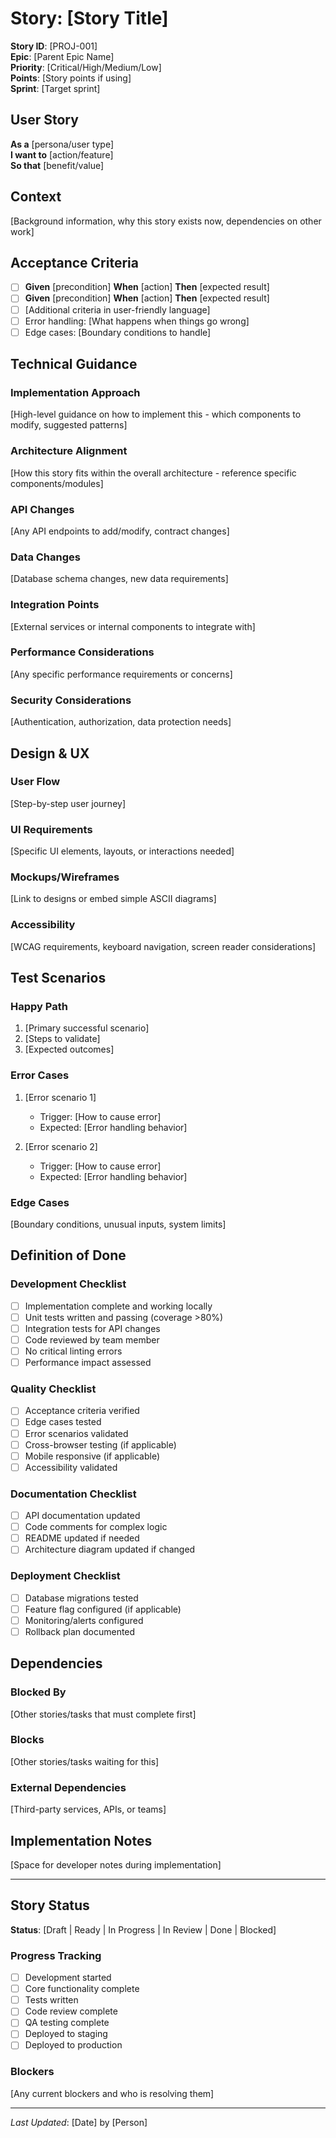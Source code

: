 # Story: [Story Title]

**Story ID**: [PROJ-001]  
**Epic**: [Parent Epic Name]  
**Priority**: [Critical/High/Medium/Low]  
**Points**: [Story points if using]  
**Sprint**: [Target sprint]

## User Story
**As a** [persona/user type]  
**I want to** [action/feature]  
**So that** [benefit/value]

## Context
[Background information, why this story exists now, dependencies on other work]

## Acceptance Criteria
- [ ] **Given** [precondition] **When** [action] **Then** [expected result]
- [ ] **Given** [precondition] **When** [action] **Then** [expected result]
- [ ] [Additional criteria in user-friendly language]
- [ ] Error handling: [What happens when things go wrong]
- [ ] Edge cases: [Boundary conditions to handle]

## Technical Guidance

### Implementation Approach
[High-level guidance on how to implement this - which components to modify, suggested patterns]

### Architecture Alignment
[How this story fits within the overall architecture - reference specific components/modules]

### API Changes
[Any API endpoints to add/modify, contract changes]

### Data Changes
[Database schema changes, new data requirements]

### Integration Points
[External services or internal components to integrate with]

### Performance Considerations
[Any specific performance requirements or concerns]

### Security Considerations
[Authentication, authorization, data protection needs]

## Design & UX

### User Flow
[Step-by-step user journey]

### UI Requirements
[Specific UI elements, layouts, or interactions needed]

### Mockups/Wireframes
[Link to designs or embed simple ASCII diagrams]

### Accessibility
[WCAG requirements, keyboard navigation, screen reader considerations]

## Test Scenarios

### Happy Path
1. [Primary successful scenario]
2. [Steps to validate]
3. [Expected outcomes]

### Error Cases
1. [Error scenario 1]
   - Trigger: [How to cause error]
   - Expected: [Error handling behavior]

2. [Error scenario 2]
   - Trigger: [How to cause error]
   - Expected: [Error handling behavior]

### Edge Cases
[Boundary conditions, unusual inputs, system limits]

## Definition of Done

### Development Checklist
- [ ] Implementation complete and working locally
- [ ] Unit tests written and passing (coverage >80%)
- [ ] Integration tests for API changes
- [ ] Code reviewed by team member
- [ ] No critical linting errors
- [ ] Performance impact assessed

### Quality Checklist
- [ ] Acceptance criteria verified
- [ ] Edge cases tested
- [ ] Error scenarios validated
- [ ] Cross-browser testing (if applicable)
- [ ] Mobile responsive (if applicable)
- [ ] Accessibility validated

### Documentation Checklist
- [ ] API documentation updated
- [ ] Code comments for complex logic
- [ ] README updated if needed
- [ ] Architecture diagram updated if changed

### Deployment Checklist
- [ ] Database migrations tested
- [ ] Feature flag configured (if applicable)
- [ ] Monitoring/alerts configured
- [ ] Rollback plan documented

## Dependencies

### Blocked By
[Other stories/tasks that must complete first]

### Blocks
[Other stories/tasks waiting for this]

### External Dependencies
[Third-party services, APIs, or teams]

## Implementation Notes
[Space for developer notes during implementation]

---

## Story Status

**Status**: [Draft | Ready | In Progress | In Review | Done | Blocked]

### Progress Tracking
- [ ] Development started
- [ ] Core functionality complete
- [ ] Tests written
- [ ] Code review complete
- [ ] QA testing complete
- [ ] Deployed to staging
- [ ] Deployed to production

### Blockers
[Any current blockers and who is resolving them]

---
*Last Updated*: [Date] by [Person]